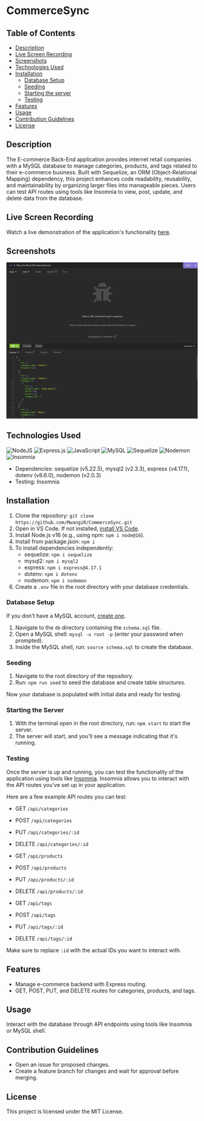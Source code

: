 # CommerceSync

## Table of Contents

- [Description](#description)
- [Live Screen Recording](#live-screen-recording)
- [Screenshots](#screenshots)
- [Technologies Used](#technologies-used)
- [Installation](#installation)
  - [Database Setup](#database-setup)
  - [Seeding](#seeding)
  - [Starting the server](#starting-the-server)
  - [Testing](#testing)
- [Features](#features)
- [Usage](#usage)
- [Contribution Guidelines](#contribution-guidelines)
- [License](#license)

## Description

The E-commerce Back-End application provides internet retail companies with a MySQL database to manage categories, products, and tags related to their e-commerce business.
Built with Sequelize, an ORM (Object-Relational Mapping) dependency, this project enhances code readability, reusability, and maintainability by organizing larger files into manageable pieces.
Users can test API routes using tools like Insomnia to view, post, update, and delete data from the database.

## Live Screen Recording

Watch a live demonstration of the application's functionality [here](https://us04web.zoom.us/clips/share/BHVzMDQgSnMKIXFMcpc3HXiXUO5KcfPC-ReePG5QWw3Dm71TDng).

## Screenshots

![Screenshot 1](./images/Screenshot.jpg)


## Technologies Used

![NodeJS](https://img.shields.io/badge/node.js-6DA55F?style=for-the-badge&logo=node.js&logoColor=white)
![Express.js](https://img.shields.io/badge/express.js-%23404d59.svg?style=for-the-badge&logo=express&logoColor=%2361DAFB)
![JavaScript](https://img.shields.io/badge/javascript-%23323330.svg?style=for-the-badge&logo=javascript&logoColor=%23F7DF1E)
![MySQL](https://img.shields.io/badge/mysql-%2300f.svg?style=for-the-badge&logo=mysql&logoColor=white)
![Sequelize](https://img.shields.io/badge/Sequelize-52B0E7?style=for-the-badge&logo=Sequelize&logoColor=white)
![Nodemon](https://img.shields.io/badge/NODEMON-%23323330.svg?style=for-the-badge&logo=nodemon&logoColor=%BBDEAD)
![Insomnia](https://img.shields.io/badge/Insomnia-black?style=for-the-badge&logo=insomnia&logoColor=5849BE)

- Dependencies: sequelize (v5.22.5), mysql2 (v2.3.3), express (v4.17.1), dotenv (v8.6.0), nodemon (v2.0.3)
- Testing: Insomnia

## Installation

1. Clone the repository: `git clone https://github.com/MwangiR/CommerceSync.git`
2. Open in VS Code. If not installed, [install VS Code](https://code.visualstudio.com/).
3. Install Node.js v16 (e.g., using npm: `npm i node@16`).
4. Install from package.json: `npm i`
5. To install dependencies independently:
   - sequelize: `npm i sequelize`
   - mysql2: `npm i mysql2`
   - express: `npm i express@4.17.1`
   - dotenv: `npm i dotenv`
   - nodemon: `npm i nodemon`
6. Create a `.env` file in the root directory with your database credentials.

### Database Setup

If you don't have a MySQL account, [create one](https://dev.mysql.com/doc/mysql-installation-excerpt/5.7/en/).

1. Navigate to the `db` directory containing the `schema.sql` file.
2. Open a MySQL shell: `mysql -u root -p` (enter your password when prompted).
3. Inside the MySQL shell, run: `source schema.sql` to create the database.

### Seeding

1. Navigate to the root directory of the repository.
2. Run: `npm run seed` to seed the database and create table structures.

Now your database is populated with initial data and ready for testing.

### Starting the Server

1. With the terminal open in the root directory, run: `npm start` to start the server.
2. The server will start, and you'll see a message indicating that it's running.

### Testing

Once the server is up and running, you can test the functionality of the application using tools like [Insomnia](https://insomnia.rest/). Insomnia allows you to interact with the API routes you've set up in your application.

Here are a few example API routes you can test:

- GET `/api/categories`
- POST `/api/categories`
- PUT `/api/categories/:id`
- DELETE `/api/categories/:id`

- GET `/api/products`
- POST `/api/products`
- PUT `/api/products/:id`
- DELETE `/api/products/:id`

- GET `/api/tags`
- POST `/api/tags`
- PUT `/api/tags/:id`
- DELETE `/api/tags/:id`

Make sure to replace `:id` with the actual IDs you want to interact with.

## Features

- Manage e-commerce backend with Express routing.
- GET, POST, PUT, and DELETE routes for categories, products, and tags.

## Usage

Interact with the database through API endpoints using tools like Insomnia or MySQL shell.

## Contribution Guidelines

- Open an issue for proposed changes.
- Create a feature branch for changes and wait for approval before merging.

## License

This project is licensed under the MIT License.
